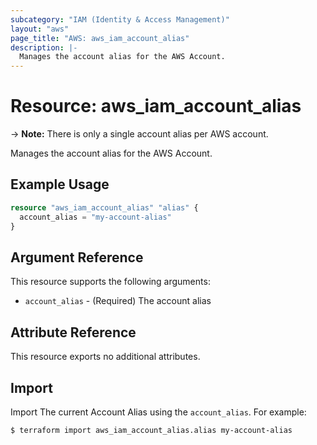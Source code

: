 ```yaml
---
subcategory: "IAM (Identity & Access Management)"
layout: "aws"
page_title: "AWS: aws_iam_account_alias"
description: |-
  Manages the account alias for the AWS Account.
---
```


# Resource: aws_iam_account_alias

-> **Note:** There is only a single account alias per AWS account.

Manages the account alias for the AWS Account.

## Example Usage

```terraform
resource "aws_iam_account_alias" "alias" {
  account_alias = "my-account-alias"
}
```

## Argument Reference

This resource supports the following arguments:

* `account_alias` - (Required) The account alias

## Attribute Reference

This resource exports no additional attributes.

## Import

Import The current Account Alias using the `account_alias`. For example:

```
$ terraform import aws_iam_account_alias.alias my-account-alias
```
